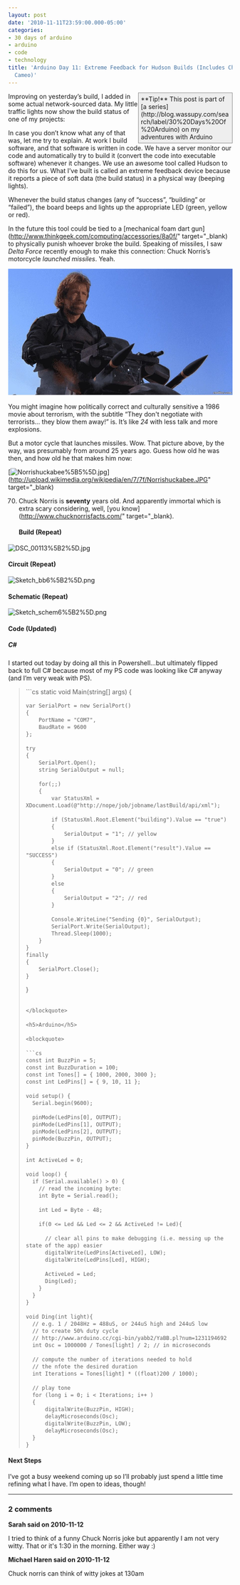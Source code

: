 ```yaml
---
layout: post
date: '2010-11-11T23:59:00.000-05:00'
categories:
- 30 days of arduino
- arduino
- code
- technology
title: 'Arduino Day 11: Extreme Feedback for Hudson Builds (Includes Chuck Norris
  Cameo)'
---
```


<div style="border-bottom: #888 1px solid; border-left: #888 1px solid; padding-bottom: 5px; background-color: #eee; margin: 0px auto; padding-left: 5px; width: 200px; padding-right: 5px; float: right; border-top: #888 1px solid; border-right: #888 1px solid; padding-top: 5px;">**Tip!** This post is part of [a series](http://blog.wassupy.com/search/label/30%20Days%20Of%20Arduino) on my adventures with Arduino</div>

Improving on yesterday’s build, I added in some actual network-sourced data. My little traffic lights now show the build status of one of my projects:  



In case you don’t know what any of that was, let me try to explain. At work I build software, and that software is written in code. We have a server monitor our code and automatically try to build it (convert the code into executable software) whenever it changes. We use an awesome tool called Hudson to do this for us. What I’ve built is called an extreme feedback device because it reports a piece of soft data (the build status) in a physical way (beeping lights).

Whenever the build status changes (any of “success”, “building” or “failed”), the board beeps and lights up the appropriate LED (green, yellow or red).

In the future this tool could be tied to a [mechanical foam dart gun](http://www.thinkgeek.com/computing/accessories/8a0f/" target="_blank) to physically punish whoever broke the build. Speaking of missiles, I saw *Delta Force* recently enough to make this connection: Chuck Norris’s motorcycle *launched missiles*. Yeah.

![chuck-norris-delta-force.jpg](/assets/2010/chuck-norris-delta-force.jpg)

You might imagine how politically correct and culturally sensitive a 1986 movie about terrorism, with the subtitle “They don't negotiate with terrorists... they blow them away!” is. It’s like *24* with less talk and more explosions.

But a motor cycle that launches missiles. Wow. That picture above, by the way, was presumably from around 25 years ago. Guess how old he was then, and how old he that makes him now:

[![Norrishuckabee%5B5%5D.jpg](/assets/2010/Norrishuckabee%5B5%5D.jpg)](http://upload.wikimedia.org/wikipedia/en/7/7f/Norrishuckabee.JPG" target="_blank)

70. Chuck Norris is **seventy** years old. And apparently immortal which is extra scary considering, well, [you know](http://www.chucknorrisfacts.com/" target="_blank).  <h4>Build (Repeat)</h4>

![DSC_00113%5B2%5D.jpg](/assets/2010/DSC_00113%5B2%5D.jpg)  <h4>Circuit (Repeat)</h4>

![Sketch_bb6%5B2%5D.png](/assets/2010/Sketch_bb6%5B2%5D.png)  <h4>Schematic (Repeat)</h4>

![Sketch_schem6%5B2%5D.png](/assets/2010/Sketch_schem6%5B2%5D.png)  <h4>Code (Updated)</h4>  <h5>C#</h5>

I started out today by doing all this in Powershell…but ultimately flipped back to full C# because most of my PS code was looking like C# anyway (and I’m very weak with PS).
<blockquote>   
```cs
static void Main(string[] args)
{

    var SerialPort = new SerialPort()
    {
        PortName = "COM7",
        BaudRate = 9600
    };

    try
    {
        SerialPort.Open();
        string SerialOutput = null;

        for(;;)
        {
            var StatusXml = XDocument.Load(@"http://nope/job/jobname/lastBuild/api/xml");

            if (StatusXml.Root.Element("building").Value == "true")
            {
                SerialOutput = "1"; // yellow
            }
            else if (StatusXml.Root.Element("result").Value == "SUCCESS")
            {
                SerialOutput = "0"; // green
            }
            else
            {
                SerialOutput = "2"; // red
            }

            Console.WriteLine("Sending {0}", SerialOutput);
            SerialPort.Write(SerialOutput);
            Thread.Sleep(1000);
        }
    }
    finally
    {
        SerialPort.Close();
    }
}
```

</blockquote>

<h5>Arduino</h5>

<blockquote>
  
```cs
const int BuzzPin = 5;
const int BuzzDuration = 100; 
const int Tones[] = { 1000, 2000, 3000 };
const int LedPins[] = { 9, 10, 11 };

void setup() {
  Serial.begin(9600);

  pinMode(LedPins[0], OUTPUT);    
  pinMode(LedPins[1], OUTPUT);    
  pinMode(LedPins[2], OUTPUT);    
  pinMode(BuzzPin, OUTPUT);
}

int ActiveLed = 0;

void loop() {
  if (Serial.available() > 0) {
    // read the incoming byte:
    int Byte = Serial.read();
    
    int Led = Byte - 48;
    
    if(0 <= Led && Led <= 2 && ActiveLed != Led){

      // clear all pins to make debugging (i.e. messing up the state of the app) easier
      digitalWrite(LedPins[ActiveLed], LOW);
      digitalWrite(LedPins[Led], HIGH);
      
      ActiveLed = Led;
      Ding(Led);
    }
  }
}

void Ding(int light){
  // e.g. 1 / 2048Hz = 488uS, or 244uS high and 244uS low
  // to create 50% duty cycle
  // http://www.arduino.cc/cgi-bin/yabb2/YaBB.pl?num=1231194692
  int Osc = 1000000 / Tones[light] / 2; // in microseconds
  
  // compute the number of iterations needed to hold
  // the nfote the desired duration
  int Iterations = Tones[light] * ((float)200 / 1000);
  
  // play tone
  for (long i = 0; i < Iterations; i++ )
  {
      digitalWrite(BuzzPin, HIGH);
      delayMicroseconds(Osc);
      digitalWrite(BuzzPin, LOW);
      delayMicroseconds(Osc);
  }  
}
```

</blockquote>

<h4>Next Steps</h4>


I’ve got a busy weekend coming up so I’ll probably just spend a little time refining what I have. I’m open to ideas, though!

---

### 2 comments

**Sarah said on 2010-11-12**

I tried to think of a funny Chuck Norris joke but apparently I am not very witty.  That or it's 1:30 in the morning.  Either way :)

**Michael Haren said on 2010-11-12**

Chuck norris can think of witty jokes at 130am

